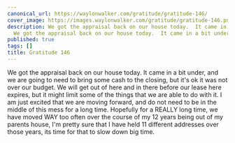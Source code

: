 ```yaml
---
canonical_url: https://waylonwalker.com/gratitude/gratitude-146/
cover_image: https://images.waylonwalker.com/gratitude/gratitude-146.png
description: We got the appraisal back on our house today.  It came in a bit under,
  We got the appraisal back on our house today.  It came in a bit under,
published: true
tags: []
title: Gratitude 146
---
```


We got the appraisal back on our house today.  It came in a bit under, and we are going to need to bring some cash to the closing, but it's ok it was not over our budget.  We will get out of here and in there before our lease here expires, but it might limit some of the things that we are able to do with it.  I am just excited that we are moving forward, and do not need to be in the middle of this mess for a long time. Hopefully for a REALLY long time, we have moved WAY too often over the course of my 12 years being out of my parents house, I'm pretty sure that I have held 11 different addresses over those years, its time for that to slow down big time.
